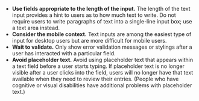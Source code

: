 - **Use fields appropriate to the length of the input.** The length of the text input provides a hint to users as to how much text to write. Do not require users to write paragraphs of text into a single-line input box; use a text area instead.
- **Consider the mobile context.** Text inputs are among the easiest type of input for desktop users but are more difficult for mobile users.
- **Wait to validate.** Only show error validation messages or stylings after a user has interacted with a particular field.
- **Avoid placeholder text.** Avoid using placeholder text that appears within a text field before a user starts typing. If placeholder text is no longer visible after a user clicks into the field, users will no longer have that text available when they need to review their entries. (People who have cognitive or visual disabilities have additional problems with placeholder text.)
